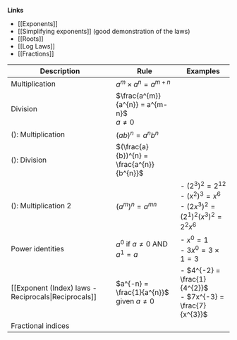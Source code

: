 **Links**
- [[Exponents]] 
- [[Simplifying exponents]] (good demonstration of the laws)
- [[Roots]] 
- [[Log Laws]]
- [[Fractions]] 


| Description                                          | Rule                                          | Examples                                                                                                     |
| ---------------------------------------------------- | --------------------------------------------- | ------------------------------------------------------------------------------------------------------------ |
| Multiplication                                       | $a^{m} \times a^{n} = a^{m+n}$                |                                                                                                              |
| Division                                             | $\frac{a^{m}}{a^{n}} = a^{m-n}$<br>$a \neq 0$ |                                                                                                              |
| (): Multiplication                                   | $(ab)^{n} = a^{n}b^{n}$                       |                                                                                                              |
| (): Division                                         | $(\frac{a}{b})^{n} = \frac{a^{n}}{b^{n}}$     |                                                                                                              |
| (): Multiplication 2                                 | $(a^{m})^{n}= a^{mn}$                         | - $(2^{3})^{2}= 2^{12}$<br>- $(x^{2})^{3} = x^{6}$<br>- $(2x^{3})^{2} = (2^{1})^{2}(x^{3})^{2} = 2^{2}x^{6}$ |
| Power identities                                     | $a^{0}$ if $a \neq 0$ AND $a^{1} = a$         | - $x^{0} = 1$<br>- $3x^{0} = 3 \times 1 = 3$                                                                 |
| [[Exponent (Index) laws - Reciprocals\|Reciprocals]] | $a^{-n} = \frac{1}{a^{n}}$ given $a \neq 0$   | - $4^{-2} = \frac{1}{4^{2}}$<br>- $7x^{-3} = \frac{7}{x^{3}}$                                                |
| Fractional indices                                   |                                               |                                                                                                              |
